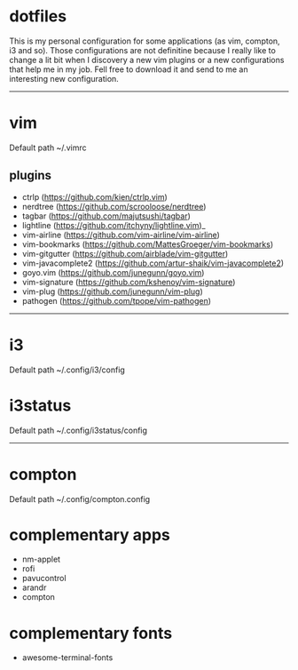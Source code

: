 # dotfiles
This is my personal configuration for some applications (as vim, compton, i3
and so). Those configurations are not definitine because I really like to 
change a lit bit when I discovery a new vim plugins or a new configurations that help me in my job. 
Fell free to download it and send to me an interesting new configuration.

---

# vim
Default path ~/.vimrc

## plugins
- ctrlp (https://github.com/kien/ctrlp.vim)
- nerdtree (https://github.com/scrooloose/nerdtree)
- tagbar (https://github.com/majutsushi/tagbar)
- lightline (https://github.com/itchyny/lightline.vim)_
- vim-airline (https://github.com/vim-airline/vim-airline)
- vim-bookmarks (https://github.com/MattesGroeger/vim-bookmarks)
- vim-gitgutter (https://github.com/airblade/vim-gitgutter)
- vim-javacomplete2 (https://github.com/artur-shaik/vim-javacomplete2)
- goyo.vim (https://github.com/junegunn/goyo.vim)
- vim-signature (https://github.com/kshenoy/vim-signature)
- vim-plug (https://github.com/junegunn/vim-plug)
- pathogen (https://github.com/tpope/vim-pathogen)

---

# i3
Default path ~/.config/i3/config

# i3status

Default path ~/.config/i3status/config

---

# compton
Default path ~/.config/compton.config

# complementary apps
- nm-applet
- rofi
- pavucontrol
- arandr
- compton

# complementary fonts
- awesome-terminal-fonts
